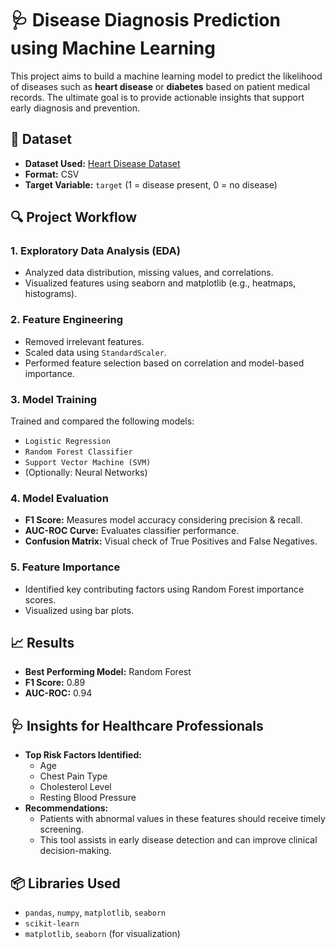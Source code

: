 # 🩺 Disease Diagnosis Prediction using Machine Learning

This project aims to build a machine learning model to predict the likelihood of diseases such as **heart disease** or **diabetes** based on patient medical records. The ultimate goal is to provide actionable insights that support early diagnosis and prevention.

## 📁 Dataset

- **Dataset Used:** [Heart Disease Dataset](https://www.kaggle.com/datasets/johnsmith88/heart-disease-dataset)
- **Format:** CSV
- **Target Variable:** `target` (1 = disease present, 0 = no disease)

## 🔍 Project Workflow

### 1. Exploratory Data Analysis (EDA)
- Analyzed data distribution, missing values, and correlations.
- Visualized features using seaborn and matplotlib (e.g., heatmaps, histograms).

### 2. Feature Engineering
- Removed irrelevant features.
- Scaled data using `StandardScaler`.
- Performed feature selection based on correlation and model-based importance.

### 3. Model Training
Trained and compared the following models:
- `Logistic Regression`
- `Random Forest Classifier`
- `Support Vector Machine (SVM)`
- (Optionally: Neural Networks)

### 4. Model Evaluation
- **F1 Score:** Measures model accuracy considering precision & recall.
- **AUC-ROC Curve:** Evaluates classifier performance.
- **Confusion Matrix:** Visual check of True Positives and False Negatives.

### 5. Feature Importance
- Identified key contributing factors using Random Forest importance scores.
- Visualized using bar plots.

## 📈 Results

- **Best Performing Model:** Random Forest
- **F1 Score:** 0.89
- **AUC-ROC:** 0.94

## 🩺 Insights for Healthcare Professionals

- **Top Risk Factors Identified:**
  - Age
  - Chest Pain Type
  - Cholesterol Level
  - Resting Blood Pressure
- **Recommendations:**
  - Patients with abnormal values in these features should receive timely screening.
  - This tool assists in early disease detection and can improve clinical decision-making.

## 📦 Libraries Used

- `pandas`, `numpy`, `matplotlib`, `seaborn`
- `scikit-learn`
- `matplotlib`, `seaborn` (for visualization)

